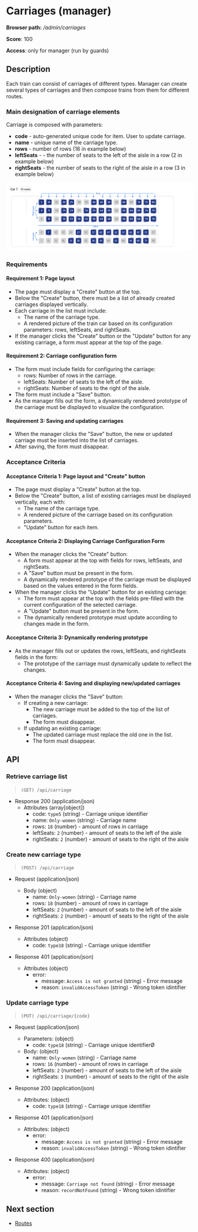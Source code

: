 # Carriages (manager)

**Browser path:** _/admin/carriages_

**Score**: 100

**Access**: only for manager (run by guards)

## Description

Each train can consist of carriages of different types. Manager can create several types of carriages and then compose trains from them for different routes.

### Main designation of carriage elements

Carriage is composed with parameters:

- **code**  - auto-generated unique code for item. User to update carriage.
- **name**   - unique name of the carriage type.
- **rows** - number of rows (16 in example below)
- **leftSeats** - - the number of seats to the left of the aisle in a row (2 in example below)
- **rightSeats** - the number of seats to the right of the aisle in a row (3 in example below)

![Designation of carriage elements](../designs/search-details/carriage%20hints.png)

### Requirements

#### Requirement 1: Page layout

- The page must display a "Create" button at the top.
- Below the "Create" button, there must be a list of already created carriages displayed vertically.
- Each carriage in the list must include:
  - The name of the carriage type.
  - A rendered picture of the train car based on its configuration parameters: rows, leftSeats, and rightSeats.
- If the manager clicks the "Create" button or the "Update" button for any existing carriage, a form must appear at the top of the page.

#### Requirement 2: Carriage configuration form

- The form must include fields for configuring the carriage:
  - rows: Number of rows in the carriage.
  - leftSeats: Number of seats to the left of the aisle.
  - rightSeats: Number of seats to the right of the aisle.
- The form must include a "Save" button.
- As the manager fills out the form, a dynamically rendered prototype of the carriage must be displayed to visualize the configuration.

#### Requirement 3: Saving and updating carriages

- When the manager clicks the "Save" button, the new or updated carriage must be inserted into the list of carriages.
- After saving, the form must disappear.

### Acceptance Criteria

#### Acceptance Criteria 1: Page layout and "Create" button

- The page must display a "Create" button at the top.
- Below the "Create" button, a list of existing carriages must be displayed vertically, each with:
  - The name of the carriage type.
  - A rendered picture of the carriage based on its configuration parameters.
  - "Update" button for each item.

#### Acceptance Criteria 2: Displaying Carriage Configuration Form

- When the manager clicks the "Create" button:
  - A form must appear at the top with fields for rows, leftSeats, and rightSeats.
  - A "Save" button must be present in the form.
  - A dynamically rendered prototype of the carriage must be displayed based on the values entered in the form fields.
- When the manager clicks the "Update" button for an existing carriage:
  - The form must appear at the top with the fields pre-filled with the current configuration of the selected carriage.
  - A "Update" button must be present in the form.
  - The dynamically rendered prototype must update according to changes made in the form.

#### Acceptance Criteria 3: Dynamically rendering prototype

- As the manager fills out or updates the rows, leftSeats, and rightSeats fields in the form:
  - The prototype of the carriage must dynamically update to reflect the changes.

#### Acceptance Criteria 4: Saving and displaying new/updated carriages

- When the manager clicks the "Save" button:
  - If creating a new carriage:
    - The new carriage must be added to the top of the list of carriages.
    - The form must disappear.
  - If updating an existing carriage:
    - The updated carriage must replace the old one in the list.
    - The form must disappear.

## API

### Retrieve carriage list

> `(GET) /api/carriage`

- Response 200 (application/json)
  - Attributes (array[object])
    - code: `type5` (string) - Carriage unique identifier
    - name: `Only-women` (string) - Carriage name
    - rows: `18` (number) - amount of rows in carriage
    - leftSeats: `2` (number) - amount of seats to the left of the aisle
    - rightSeats: `2` (number) - amount of seats to the right of the aisle

### Create new carriage type

> `(POST) /api/carriage`

- Request (application/json)
  - Body (object)
    - name: `Only-women` (string) - Carriage name
    - rows: `18` (number) - amount of rows in carriage
    - leftSeats: `2` (number) - amount of seats to the left of the aisle
    - rightSeats: `2` (number) - amount of seats to the right of the aisle

- Response 201 (application/json)
  - Attributes (object)
    - code: `type18` (string) - Carriage unique identifier

- Response 401 (application/json)
  - Attributes (object)
    - error:
      - message: `Access is not granted` (string) - Error message
      - reason: `invalidAccessToken` (string) - Wrong token idintifier

### Update carriage type

> `(PUT) /api/carriage/{code}`

- Request (application/json)
  - Parameters: (object)
    - code: `type18` (string) - Carriage unique identifierØ
  - Body: (object)
    - name: `Only-women` (string) - Carriage name
    - rows: `16` (number) - amount of rows in carriage
    - leftSeats: `2` (number) - amount of seats to the left of the aisle
    - rightSeats: `3` (number) - amount of seats to the right of the aisle

- Response 200 (application/json)
  - Attributes: (object)
    - code: `type18` (string) - Carriage unique identifier

- Response 401 (application/json)
  - Attributes: (object)
    - error:
      - message: `Access is not granted` (string) - Error message
      - reason: `invalidAccessToken` (string) - Wrong token idintifier

- Response 400 (application/json)
  - Attributes: (object)
    - error:
      - message: `Carriage not found` (string) - Error message
      - reason: `recordNotFound` (string) - Wrong token idintifier

## Next section

- [Routes](./routes.md)
